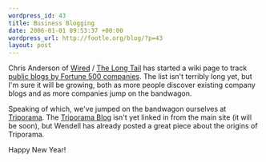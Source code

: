 ```yaml
--- 
wordpress_id: 43
title: Business Blogging
date: 2006-01-01 09:53:37 +00:00
wordpress_url: http://footle.org/blog/?p=43
layout: post
---
```

Chris Anderson of <a href="http://www.wired.com">Wired</a> / <a href="http://www.thelongtail.com">The Long Tail</a> has started a wiki page to track <a href="http://www.thelongtail.com/the_long_tail/2005/12/announcing_the_.html">public blogs by Fortune 500 companies</a>. The list isn't terribly long yet, but I'm sure it will be growing, both as more people discover existing company blogs and as more companies jump on the bandwagon.

Speaking of which, we've jumped on the bandwagon ourselves at <a href="http://www.triporama.com">Triporama</a>. The <a href="http://www.triporama.com/blog">Triporama Blog</a> isn't yet linked in from the main site (it will be soon), but Wendell has already posted a great piece about the origins of Triporama.

Happy New Year!
